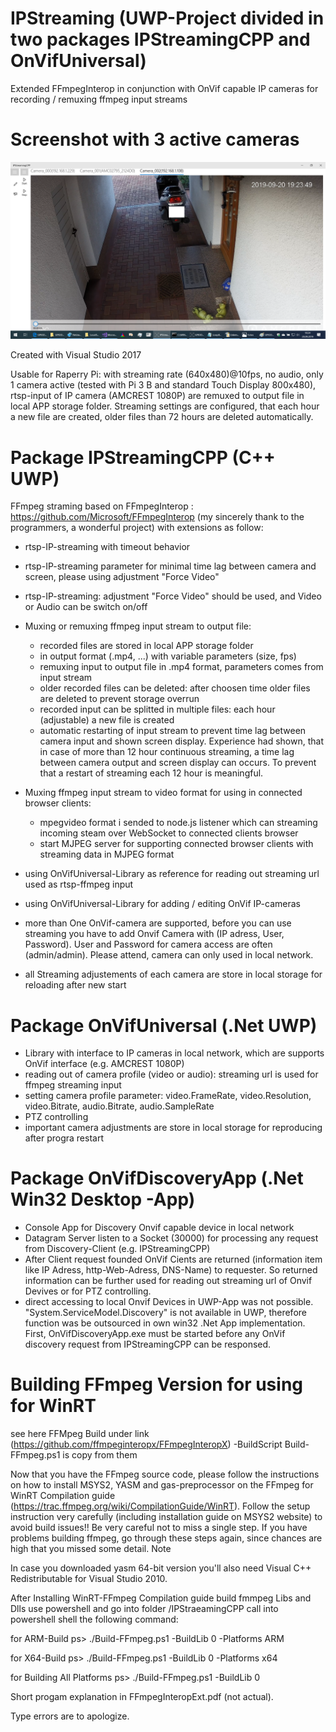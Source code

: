 # IPStreaming (UWP-Project divided in two packages IPStreamingCPP and OnVifUniversal)
Extended FFmpegInterop in conjunction with OnVif capable IP cameras for recording / remuxing ffmpeg input streams

# Screenshot with 3 active cameras
![Screenshot](IPStreaming.png)

Created with Visual Studio 2017

Usable for Raperry Pi: with streaming rate (640x480)@10fps, no audio, only 1 camera active (tested with  Pi 3 B and standard Touch Display 800x480), rtsp-input of IP camera (AMCREST 1080P) are remuxed to output file in local APP storage folder. Streaming settings are configured, that each hour a new file are created, older files than 72 hours are deleted automatically.

# Package IPStreamingCPP (C++ UWP)

FFmpeg straming based on FFmpegInterop : https://github.com/Microsoft/FFmpegInterop (my sincerely thank to the programmers, a wonderful project)
with extensions as follow:
- rtsp-IP-streaming with timeout behavior
- rtsp-IP-streaming parameter for minimal time lag between camera and screen, please using adjustment "Force Video"
- rtsp-IP-streaming: adjustment "Force Video" should be used, and Video or Audio can be switch on/off
- Muxing or remuxing ffmpeg input stream to output file:
  - recorded files are stored in local APP storage folder
  - in output format (.mp4, ...) with variable parameters (size, fps)
  - remuxing input to output file in .mp4 format, parameters comes from input stream
  - older recorded files can be deleted: after choosen time older files are deleted to prevent storage overrun
  - recorded input can be splitted in multiple files: each hour (adjustable) a new file is created
  - automatic restarting of input stream to prevent time lag between camera input and shown screen display. Experience had shown, that in case of more than 12 hour continuous streaming, a time lag between camera output and screen display can occurs. To prevent that a restart of streaming each 12 hour is meaningful.
  
- Muxing ffmpeg input stream to video format for using in connected browser clients:
  - mpegvideo format i sended to node.js listener which can streaming incoming steam over WebSocket to connected clients browser
  - start MJPEG server for supporting connected browser clients with streaming data in MJPEG format
  
 - using OnVifUniversal-Library as reference for reading out streaming url used as rtsp-ffmpeg input
 - using OnVifUniversal-Library for adding / editing OnVif IP-cameras
 
 - more than One OnVif-camera are supported, before you can use streaming you have to add Onvif Camera with (IP adress, User,     Password). User and Password for camera access are often (admin/admin). Please attend, camera can only used in local network.
 - all Streaming adjustements of each camera are store in local storage for reloading after new start

# Package OnVifUniversal (.Net UWP)
- Library with interface to IP cameras in local network, which are supports OnVif interface (e.g. AMCREST 1080P)
- reading out of camera profile (video or audio): streaming url is used for ffmpeg streaming input
- setting camera profile parameter: video.FrameRate, video.Resolution, video.Bitrate, audio.Bitrate, audio.SampleRate 
- PTZ controlling
- important camera adjustments are store in local storage for reproducing after progra restart

# Package OnVifDiscoveryApp (.Net Win32 Desktop -App)
- Console App for Discovery Onvif capable device in local network
- Datagram Server listen to a Socket (30000) for processing any request from Discovery-Client (e.g. IPStreamingCPP)
- After Client request founded OnVif Cients are returned  (information item like IP Adress, http-Web-Adress, DNS-Name) to requester. So returned information  can be further used for reading out streaming url of Onvif Devives or for PTZ controlling.
- direct accessing to local Onvif Devices in UWP-App was not possible. "System.ServiceModel.Discovery" is not available in UWP, therefore function was be outsourced in own win32 .Net App implementation. First, OnVifDiscoveryApp.exe must be started before any OnVif discovery request from IPStreamingCPP can be responsed.
 
 
# Building FFmpeg Version for using for WinRT
see here FFMpeg Build under link (https://github.com/ffmpeginteropx/FFmpegInteropX)
-BuildScript Build-FFmpeg.ps1 is copy from them

Now that you have the FFmpeg source code, please follow the instructions on how to install MSYS2, YASM and gas-preprocessor on the FFmpeg for WinRT Compilation guide (https://trac.ffmpeg.org/wiki/CompilationGuide/WinRT). Follow the setup instruction very carefully (including installation guide on MSYS2 website) to avoid build issues!! Be very careful not to miss a single step. If you have problems building ffmpeg, go through these steps again, since chances are high that you missed some detail.
Note

In case you downloaded yasm 64-bit version you'll also need Visual C++ Redistributable for Visual Studio 2010. 


After Installing WinRT-FFmpeg Compilation guide build fmmpeg Libs and Dlls
use powershell and go into folder /IPStraeamingCPP
call into powershell shell the following command:

for ARM-Build
ps> ./Build-FFmpeg.ps1 -BuildLib 0 -Platforms ARM 

for X64-Build
ps> ./Build-FFmpeg.ps1 -BuildLib 0 -Platforms x64

for Building All Platforms
ps> ./Build-FFmpeg.ps1 -BuildLib 0 

Short progam explanation in FFmpegInteropExt.pdf (not actual).

Type errors are to apologize.
